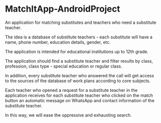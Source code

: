 # MatchItApp-AndroidProject
An application for matching substitutes and teachers who need a substitute teacher.

The idea is a database of substitute teachers - each substitute will have a name, phone number, education details, gender, etc.

The application is intended for educational institutions up to 12th grade.

The application should find a substitute teacher and filter results by class, profession, class type - special education or regular class.

In addition, every substitute teacher who answered the call will get access to the sources of the database of work plans according to core subjects.

Each teacher who opened a request for a substitute teacher in the application receives for each substitute teacher who clicked on the match button an automatic message on WhatsApp and contact information of the substitute teacher.

In this way, we will ease the oppressive and exhausting search.
